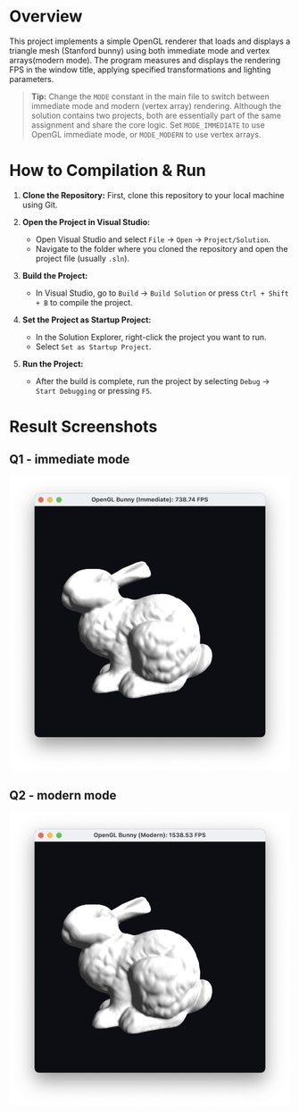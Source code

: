 # Overview

This project implements a simple OpenGL renderer that loads and displays a triangle mesh (Stanford bunny) using both immediate mode and vertex arrays(modern mode). The program measures and displays the rendering FPS in the window title, applying specified transformations and lighting parameters.

> **Tip:**
> Change the `MODE` constant in the main file to switch between immediate mode and modern (vertex array) rendering. Although the solution contains two projects, both are essentially part of the same assignment and share the core logic. Set `MODE_IMMEDIATE` to use OpenGL immediate mode, or `MODE_MODERN` to use vertex arrays.

# How to Compilation & Run

1. **Clone the Repository:**
   First, clone this repository to your local machine using Git.

2. **Open the Project in Visual Studio:**
   - Open Visual Studio and select `File` -> `Open` -> `Project/Solution`.
   - Navigate to the folder where you cloned the repository and open the project file (usually `.sln`).

3. **Build the Project:**
   - In Visual Studio, go to `Build` -> `Build Solution` or press `Ctrl + Shift + B` to compile the project.
  
4. **Set the Project as Startup Project:**
	- In the Solution Explorer, right-click the project you want to run.
	- Select `Set as Startup Project`.

5. **Run the Project:**
   - After the build is complete, run the project by selecting `Debug` -> `Start Debugging` or pressing `F5`.

# Result Screenshots

## Q1 - immediate mode
![Screenshot-q1](./screenshot-q1.png)

## Q2 - modern mode
![Screenshot-q2](./screenshot-q2.png)
